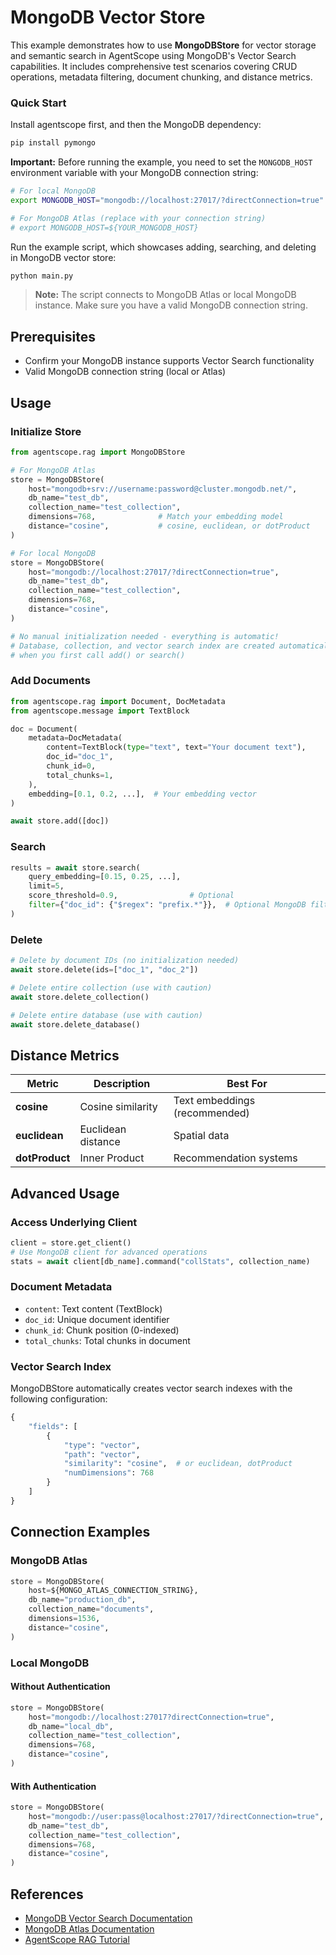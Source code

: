 # MongoDB Vector Store

This example demonstrates how to use **MongoDBStore** for vector storage and semantic search in AgentScope using MongoDB's Vector Search capabilities.
It includes comprehensive test scenarios covering CRUD operations, metadata filtering, document chunking, and distance metrics.

### Quick Start

Install agentscope first, and then the MongoDB dependency:

```bash
pip install pymongo
```

**Important:** Before running the example, you need to set the `MONGODB_HOST`
environment variable with your MongoDB connection string:

```bash
# For local MongoDB
export MONGODB_HOST="mongodb://localhost:27017/?directConnection=true"

# For MongoDB Atlas (replace with your connection string)
# export MONGODB_HOST=${YOUR_MONGODB_HOST}
```

Run the example script, which showcases adding, searching, and deleting in MongoDB vector store:

```bash
python main.py
```

> **Note:** The script connects to MongoDB Atlas or local MongoDB instance. Make sure you have a valid MongoDB connection string.

## Prerequisites

- Confirm your MongoDB instance supports Vector Search functionality
- Valid MongoDB connection string (local or Atlas)

## Usage

### Initialize Store

```python
from agentscope.rag import MongoDBStore

# For MongoDB Atlas
store = MongoDBStore(
    host="mongodb+srv://username:password@cluster.mongodb.net/",
    db_name="test_db",
    collection_name="test_collection",
    dimensions=768,              # Match your embedding model
    distance="cosine",           # cosine, euclidean, or dotProduct
)

# For local MongoDB
store = MongoDBStore(
    host="mongodb://localhost:27017/?directConnection=true",
    db_name="test_db",
    collection_name="test_collection",
    dimensions=768,
    distance="cosine",
)

# No manual initialization needed - everything is automatic!
# Database, collection, and vector search index are created automatically
# when you first call add() or search()
```

### Add Documents

```python
from agentscope.rag import Document, DocMetadata
from agentscope.message import TextBlock

doc = Document(
    metadata=DocMetadata(
        content=TextBlock(type="text", text="Your document text"),
        doc_id="doc_1",
        chunk_id=0,
        total_chunks=1,
    ),
    embedding=[0.1, 0.2, ...],  # Your embedding vector
)

await store.add([doc])
```

### Search

```python
results = await store.search(
    query_embedding=[0.15, 0.25, ...],
    limit=5,
    score_threshold=0.9,                # Optional
    filter={"doc_id": {"$regex": "prefix.*"}},  # Optional MongoDB filter
)
```

### Delete

```python
# Delete by document IDs (no initialization needed)
await store.delete(ids=["doc_1", "doc_2"])

# Delete entire collection (use with caution)
await store.delete_collection()

# Delete entire database (use with caution)
await store.delete_database()
```

## Distance Metrics

| Metric | Description | Best For |
|--------|-------------|----------|
| **cosine** | Cosine similarity | Text embeddings (recommended) |
| **euclidean** | Euclidean distance | Spatial data |
| **dotProduct** | Inner Product | Recommendation systems |

## Advanced Usage

### Access Underlying Client

```python
client = store.get_client()
# Use MongoDB client for advanced operations
stats = await client[db_name].command("collStats", collection_name)
```

### Document Metadata

- `content`: Text content (TextBlock)
- `doc_id`: Unique document identifier
- `chunk_id`: Chunk position (0-indexed)
- `total_chunks`: Total chunks in document

### Vector Search Index

MongoDBStore automatically creates vector search indexes with the following configuration:

```python
{
    "fields": [
        {
            "type": "vector",
            "path": "vector",
            "similarity": "cosine",  # or euclidean, dotProduct
            "numDimensions": 768
        }
    ]
}
```

## Connection Examples

### MongoDB Atlas

```python
store = MongoDBStore(
    host=${MONGO_ATLAS_CONNECTION_STRING},
    db_name="production_db",
    collection_name="documents",
    dimensions=1536,
    distance="cosine",
)
```

### Local MongoDB

#### Without Authentication

```python
store = MongoDBStore(
    host="mongodb://localhost:27017?directConnection=true",
    db_name="local_db",
    collection_name="test_collection",
    dimensions=768,
    distance="cosine",
)
```

#### With Authentication

```python
store = MongoDBStore(
    host="mongodb://user:pass@localhost:27017/?directConnection=true",
    db_name="test_db",
    collection_name="test_collection",
    dimensions=768,
    distance="cosine",
)
```

## References

- [MongoDB Vector Search Documentation](https://www.mongodb.com/docs/atlas/atlas-search/vector-search/)
- [MongoDB Atlas Documentation](https://www.mongodb.com/docs/atlas/)
- [AgentScope RAG Tutorial](https://doc.agentscope.io/tutorial/task_rag.html)
